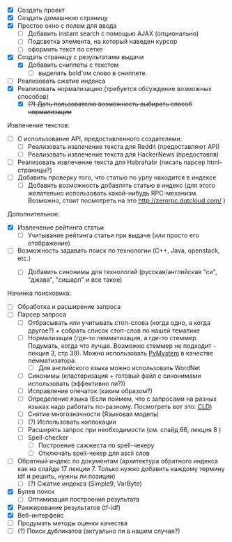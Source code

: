 - [x] Создать проект
- [x] Создать домашнюю страницу
 - [x] Простое окно с полем для ввода
    - [ ] Добавить instant search с помощью AJAX (опционально)
    - [ ] Подсветка элемента, на который наведен курсор
    - [ ] оформить текст по сетке
- [x] Создать страницу с результатами выдачи
  - [x] Добавить сниппеты с текстом
    - [ ] выделять bold'ом слово в сниппете.
- [ ] Реализовать сжатие индекса
- [x] Реализовать нормализацию (требуется обсуждение возможных способов)
  - [x] ~~\(?\) Дать пользователю возможность выбирать способ нормализации~~

Извлечение текстов:
- [ ] С использование API, предоставленного создателями:
  - [ ] Реализовать извлечение текста для Reddit (предоставляют API)
  - [ ] Реализовать извлечение текста для HackerNews (предоставля)
- [ ] Реализовать извлечение текста для Habrahabr (писать парсер html-страницы?)
- [ ] Добавить проверку того, что статью по урлу находится в индексе
  - [ ] Добавить возможность добавлять статью в индекс (для этого желательно использовать какой-нибудь RPC-механизм. Возможно, стоит посмотреть на это http://zerorpc.dotcloud.com/ )

Дополнительное:
- [x] Извлечение рейтинга статьи
  - [ ] Учитывание рейтинга статьи при выдаче (или просто его отображение)
- [ ] Возможность задавать поиск по технологии (C++, Java, openstack, etc.)
  - [ ] Добавить синонимы для технологий (русская/английская "си", "джава", "сишарп" и все такое)




Начинка поисковика:
- [ ] Обработка и расширение запроса
 - [ ] Парсер запроса
   - [ ] Отбрасывать или учитывать стоп-слова (когда одно, а когда другое?) + собрать список стоп-слов по нашей тематике
   - [ ] Нормализация (где-то лемматизация, а где-то стеммер. Подумать, когда что лучше. Возможно стеммер не подходит - лекция 3, стр 39). Можно использовать [PyMystem](https://github.com/Digsolab/pymystem3) в качестве лемматизатора.
     - [ ] Для английского языка можно использовать WordNet
   - [ ] Синонимы (кластеризация + готовый файл с синонимами использовать (эффективно ли?))
   - [ ] Исправление опечаток (каким образом?)
   - [ ] Определение языка (Если поймем, что с запросами на разных языках надо работать по-разному. Посмотреть вот это: [CLD](http://code.google.com/p/chromium-compact-language-detector/))
   - [ ] Снятие многозначности (Языковая модель)
   - [ ] \(?\) Использовать коллокации
   - [ ] Расширять запрос при необходимости (см. слайд 66, лекция 8 )
   - [ ] Spell-checker
     - [ ] Построение сажжеста по spell-чекеру
     - [ ] Отключать spell-чекер для ascii слов
- [ ] Обратный индекс по документам (архитектура обратного индекса как на слайде 17 лекции 7. Только нужно добавить каждому термину idf и решить, нужны ли позиции)
  - [ ] \(?\) Сжатие индекса (Simple9, VarByte)
- [x] Булев поиск
  - [ ] Оптимизация построения результата
- [x] Ранжирование результатов (tf-idf)
- [x] Веб-интерфейс
- [ ] Продумать методы оценки качества
- [ ] \(?\) Поиск дубликатов (актуально ли в нашем случае?)
